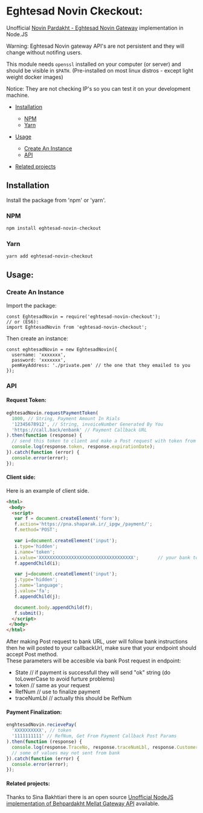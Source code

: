 # Eghtesad Novin Ckeckout:
Unofficial [Novin Pardakht - Eghtesad Novin Gateway](https://www.pna.co.ir) implementation in Node.JS

Warning: Eghtesad Novin gateway API's are not persistent and they will change without notifing users.

This module needs `openssl` installed on your computer (or server) and should be visible in `$PATH`. (Pre-installed on most linux distros - except light weight docker images)  

Notice: They are not checking IP's so you can test it on your development machine.

- [Installation](#installation)
  - [NPM](#npm)
  - [Yarn](#yarn)

- [Usage](#usage)
  - [Create An Instance](#create-an-instance)
  - [API](#api)

- [Related projects](#related-projects)

## Installation
Install the package from 'npm' or 'yarn'.
### NPM
```bash
npm install eghtesad-novin-checkout
```
### Yarn
```bash
yarn add eghtesad-novin-checkout
```
## Usage:
### Create An Instance

Import the package:
```
const EghtesadNovin = require('eghtesad-novin-checkout');
// or (ES6):
import EghtesadNovin from 'eghtesad-novin-checkout';
```
Then create an instance:
```
const eghtesadNovin = new EghtesadNovin({
  username: 'xxxxxxx',
  password: 'xxxxxxx',
  pemKeyAddress: './private.pem' // the one that they emailed to you
});
```

### API
#### Request Token:
```javascript
eghtesadNovin.requestPaymentToken(
  1000, // String, Payment Amount In Rials
  '12345678912', // String, invoiceNumber Generated By You
  'https://call.back/enbank' // Payment Callback URL
).then(function (response) {
  // send this token to client and make a Post request with token from there
  console.log(response.token, response.expirationDate);
}).catch(function (error) {
  console.error(error);
});
```

#### Client side:
Here is an example of client side.
```html
<html>
 <body>
  <script>
   var f = document.createElement('form');
   f.action='https://pna.shaparak.ir/_ipgw_/payment/';
   f.method='POST';

   var i=document.createElement('input');
   i.type='hidden';
   i.name='token';
   i.value='XXXXXXXXXXXXXXXXXXXXXXXXXXXXXXXXXXX';		// your bank token
   f.appendChild(i);

   var j=document.createElement('input');
   j.type='hidden';
   j.name='language';
   j.value='fa';
   f.appendChild(j);

   document.body.appendChild(f);
   f.submit();
  </script>
 </body>
</html>
```

After making Post request to bank URL, user will follow bank instructions then he will posted to your callbackUrl, make sure that your endpoint should accept Post method.  
These parameters will be accesible via bank Post request in endpoint:
  - State // if payment is successfull they will send "ok" string (do toLowerCase to avoid furture problems)
  - token // same as your request
  - RefNum // use to finalize payment
  - traceNumLbl // actually this should be RefNum

#### Payment Finalization:
```javascript
enghtesadNovin.recievePay(
  'XXXXXXXXXX', // token
  '1111111111' // RefNum, Get From Payment Callback Post Params
).then(function (response) {
  console.log(response.TraceNo, response.traceNumLbl, response.CustomerRefNum, response.CardMaskPan, response.CardHashPan);
  // some of values may not sent from bank
}).catch(function (error) {
  console.error(error);
});
```

#### Related projects:
Thanks to Sina Bakhtiari there is an open source [Unofficial NodeJS implementation of Behpardakht Mellat Gateway API](https://github.com/sinabakh/mellat-checkout) available.
